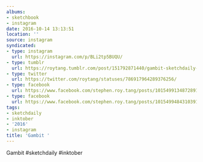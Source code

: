 ```yaml
---
albums:
- sketchbook
- instagram
date: 2016-10-14 13:13:51
location: ''
source: instagram
syndicated:
- type: instagram
  url: https://instagram.com/p/BLi2tp5BUQU/
- type: tumblr
  url: https://roytang.tumblr.com/post/151792871440/gambit-sketchdaily-inktober
- type: twitter
  url: https://twitter.com/roytang/statuses/786917964289376256/
- type: facebook
  url: https://www.facebook.com/stephen.roy.tang/posts/10154991348728912:1
- type: facebook
  url: https://www.facebook.com/stephen.roy.tang/posts/10154994843103912
tags:
- sketchdaily
- inktober
- '2016'
- instagram
title: 'Gambit '
---
```


Gambit #sketchdaily #inktober